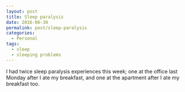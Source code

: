 ```yaml
---
layout: post
title: Sleep paralysis
date: 2016-06-30
permalink: post/sleep-paralysis
categories:
  - Personal
tags:
  - sleep
  - sleeping problems
---
```


I had twice sleep paralysis experiences this week; one at the office last Monday after I ate my breakfast, and one at the apartment after I ate my breakfast too.
